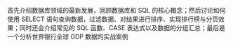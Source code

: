    首先介绍数据库领域的最新发展，回顾数据库和 SQL 的核心概念；然后讨论如何使用 SELECT 语句查询数据，过滤数据、对结果进行排序、实现排行榜与分页效果；同时还会介绍常见的 SQL 函数、CASE 表达式以及数据的分组汇总；最后是一个分析世界银行全球 GDP 数据的实战案例

